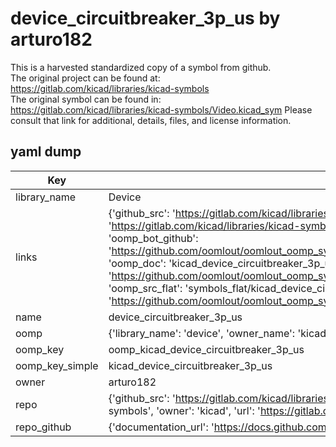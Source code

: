 # device_circuitbreaker_3p_us by arturo182  
This is a harvested standardized copy of a symbol from github.  
The original project can be found at:  
https://gitlab.com/kicad/libraries/kicad-symbols  
The original symbol can be found in:
https://gitlab.com/kicad/libraries/kicad-symbols/Video.kicad_sym
Please consult that link for additional, details, files, and license information.  
## yaml dump  
| Key | Value |  
| --- | --- |  
| library_name | Device |  
| links | {'github_src': 'https://gitlab.com/kicad/libraries/kicad-symbols/Video.kicad_sym', 'github_src_repo': 'https://gitlab.com/kicad/libraries/kicad-symbols', 'oomp_bot': 'kicad_device_circuitbreaker_3p_us/working', 'oomp_bot_github': 'https://github.com/oomlout/oomlout_oomp_symbol_bot/tree/main/kicad_device_circuitbreaker_3p_us/working', 'oomp_doc': 'kicad_device_circuitbreaker_3p_us/working', 'oomp_doc_github': 'https://github.com/oomlout/oomlout_oomp_symbol_doc/tree/main/kicad_device_circuitbreaker_3p_us/working', 'oomp_src_flat': 'symbols_flat/kicad_device_circuitbreaker_3p_us/working', 'oomp_src_flat_github': 'https://github.com/oomlout/oomlout_oomp_symbol_src/tree/main/kicad_device_circuitbreaker_3p_us/working'} |  
| name | device_circuitbreaker_3p_us |  
| oomp | {'library_name': 'device', 'owner_name': 'kicad', 'symbol_name': 'device_circuitbreaker_3p_us'} |  
| oomp_key | oomp_kicad_device_circuitbreaker_3p_us |  
| oomp_key_simple | kicad_device_circuitbreaker_3p_us |  
| owner | arturo182 |  
| repo | {'github_src': 'https://gitlab.com/kicad/libraries/kicad-symbols/Video.kicad_sym', 'name': 'libraries/kicad-symbols', 'owner': 'kicad', 'url': 'https://gitlab.com/kicad/libraries/kicad-symbols'} |  
| repo_github | {'documentation_url': 'https://docs.github.com/rest/repos/repos#get-a-repository', 'message': 'Not Found'} |  

